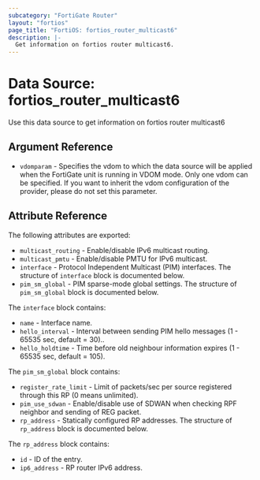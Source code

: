 ```yaml
---
subcategory: "FortiGate Router"
layout: "fortios"
page_title: "FortiOS: fortios_router_multicast6"
description: |-
  Get information on fortios router multicast6.
---
```


# Data Source: fortios_router_multicast6
Use this data source to get information on fortios router multicast6

## Argument Reference


* `vdomparam` - Specifies the vdom to which the data source will be applied when the FortiGate unit is running in VDOM mode. Only one vdom can be specified. If you want to inherit the vdom configuration of the provider, please do not set this parameter.


## Attribute Reference

The following attributes are exported:

* `multicast_routing` - Enable/disable IPv6 multicast routing.
* `multicast_pmtu` - Enable/disable PMTU for IPv6 multicast.
* `interface` - Protocol Independent Multicast (PIM) interfaces. The structure of `interface` block is documented below.
* `pim_sm_global` - PIM sparse-mode global settings. The structure of `pim_sm_global` block is documented below.

The `interface` block contains:

* `name` - Interface name.
* `hello_interval` - Interval between sending PIM hello messages  (1 - 65535 sec, default = 30)..
* `hello_holdtime` - Time before old neighbour information expires (1 - 65535 sec, default = 105).

The `pim_sm_global` block contains:

* `register_rate_limit` - Limit of packets/sec per source registered through this RP (0 means unlimited).
* `pim_use_sdwan` - Enable/disable use of SDWAN when checking RPF neighbor and sending of REG packet.
* `rp_address` - Statically configured RP addresses. The structure of `rp_address` block is documented below.

The `rp_address` block contains:

* `id` - ID of the entry.
* `ip6_address` - RP router IPv6 address.

